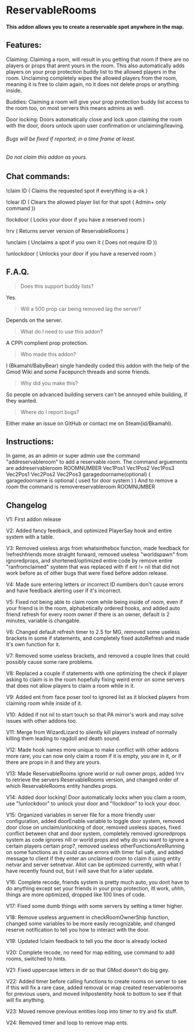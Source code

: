 # ReservableRooms 

#### This addon allows you to create a reservable spot anywhere in the map.

## Features:

Claiming: Claiming a room, will result in you getting that room if there are no players or props that arent yours in the room.
This also automatically adds players on your prop protection buddy list to the allowed players in the room.
Unclaiming completely wipes the allowed players from the room, meaning it is free to claim again, no it does not delete props or anything inside.

Buddies: Claiming a room will give your prop protection buddy list access to the room too, on most servers this means admins as well.

Door locking: Doors automatically close and lock upon claiming the room with the door, doors unlock upon user confirmation or unclaiming/leaving.

###### Bugs will be fixed if reported, in a time frame at least.

###### Do not claim this addon as yours.

## Chat commands:

!claim ID ( Claims the requested spot if everything is a-ok )

!clear ID ( Clears the allowed player list for that spot ( Admin+ only command ))

!lockdoor ( Locks your door if you have a reserved room )

!rrv ( Returns server version of ReservableRooms )

!unclaim ( Unclaims a spot if you own it ( Does not require ID ))

!unlockdoor ( Unlocks your door if you have a reserved room )

## F.A.Q.

> Does this support buddy lists?

Yes.

> Will a 500 prop car being removed lag the server?

Depends on the server.
 
> What do I need to use this addon?

A CPPI complient prop protection.

> Who made this addon?

I (Bkamahl/BabyBear) single handedly coded this addon with the help of the Gmod Wiki and some Facepunch threads and some friends.

> Why did you make this?

So people on advanced building servers can't be annoyed while building, if they wanted. 

> Where do I report bugs?

Either make an issue on GitHub or contact me on Steam(id/Bkamahl).

## Instructions:

In game, as an admin or super admin use the command "addreservableroom" to add a reservable room.
The command arguements are addreservableroom ROOMNUMBER Vec1Pos1 Vec1Pos2 Vec1Pos3 Vec2Pos1 Vec2Pos2 Vec2Pos3 garagedoorname(optional)
( garagedoorname is optional ( used for door system ) )
And to remove a room the command is removereservableroom ROOMNUMBER

## Changelog

V1: First addon release

V2: Added fancy feedback, and optimized PlayerSay hook and entire system with a table.

V3: Removed useless args from whatsinthebox function, made feedback for !refreshfriends more straight forward, removed useless "worldspawn" from ignoredprops, and shortened/optimized entire code by remove entire "ranfromclaimed" system that was replaced with if ent != nil that did not work before as of other bugs that were fixed before addon release.

V4: Made sure entering letters or incorrect ID numbers don't cause errors and have feedback alerting user if it's incorrect.

V5: Fixed not being able to claim room while being inside of room, even if your friend is in the room, alphabetically ordered hooks, and added auto friend refresh for every room owner if there is an owner, default is 2 minutes, variable is changable.

V6: Changed default refresh timer to 2.5 for MG, removed some useless brackets in some if statements, and completely fixed autoRefresh and made it's own function for it.

V7: Removed some useless brackets, and removed a couple lines that could possibly cause some rare problems.

V8: Replaced a couple if statements with one optimizing the check if player asking to claim is in the room hopefully fixing weird error on some servers that does not allow players to claim a room while in it.

V9: Added ent from face poser tool to ignored list as it blocked players from claiming room while inside of it.

V10: Added if not nil to start touch so that PA mirror's work and may solve issues with other addons too.

V11: Merge from WizardLizard to silently kill players instead of normally killing them leading to ragdoll and death sound.

V12: Made hook names more unique to make conflict with other addons more rare, you can now only claim a room if it is empty, you are in it, or if there are props in it and they are yours.

V13: Made ReservableRooms ignore world or null owner props, added !rrv to retrieve the servers ReservableRooms version, and changed order of which ReservableRooms entity handles props.

V14: Added door locking! Door automatically locks when you claim a room, use "!unlockdoor" to unlock your door and "!lockdoor" to lock your door.

V15: Organized variables in server file for a more friendly user configuration, added doorEnable variable to toggle door system, removed door close on unclaim/unlocking of door, removed useless spaces, fixed conflict between chat and door system, completely removed ignoredprops system as code ignores nill or world props and why do you want to ignore a certain players certain prop?, removed useless otherFunctionsAreRunning on some functions as it could cause errors with timer fail safe, and added message to client if they enter an unclaimed room to claim it using entity netvar and server setnetvar. Allot can be optimized currently, with what I have recently found out, but I will save that for a later update.

V16: Complete recode, friends system is pretty much auto, you dont have to do anything except set your friends in your prop protection, itl work, uhhh, things are more optimized, dropped like 100 lines of code.

V17: Fixed some dumb things with some servers by setting a timer higher.

V18: Remove useless arguement in checkRoomOwnerShip function, changed some variables to be more easily recognizable, and changed reserve notification to tell you how to interact with the door.

V19: Updated !claim feedback to tell you the door is already locked

V20: Complete recode, no need for map editing, use command to add rooms, switched to hints.

V21: Fixed uppercase letters in dir so that GMod doesn't do big gey.

V22: Added timer before calling functions to create rooms on server to see if this will fix a rare case, added removal or map created reservablerooms for previous users, and moved initpostentity hook to bottom to see if that will fix anything.

V23: Moved remove previous entities loop into timer to try and fix stuff.

V24: Removed timer and loop to remove map ents.